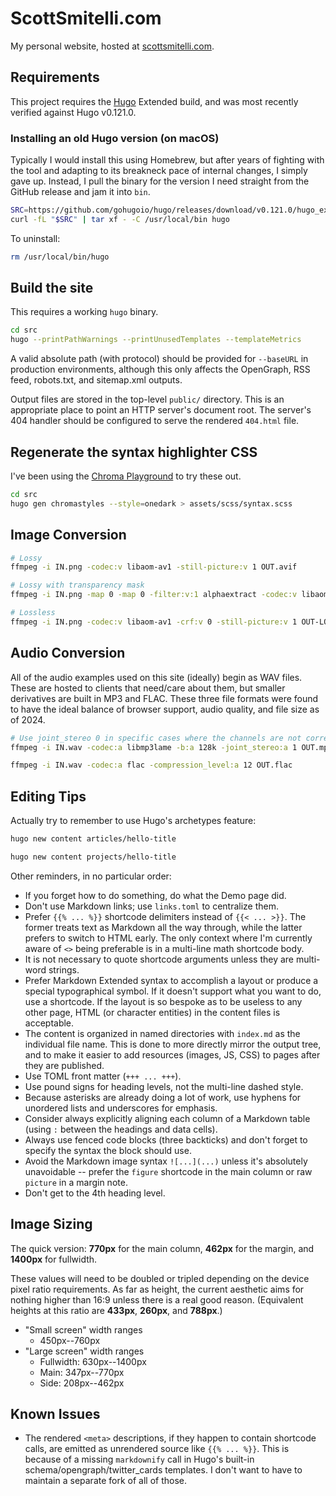 # ScottSmitelli.com

My personal website, hosted at [scottsmitelli.com](https://www.scottsmitelli.com/).

## Requirements

This project requires the [Hugo](https://gohugo.io/) Extended build, and was most recently verified against Hugo v0.121.0.

### Installing an old Hugo version (on macOS)

Typically I would install this using Homebrew, but after years of fighting with the tool and adapting to its breakneck pace of internal changes, I simply gave up. Instead, I pull the binary for the version I need straight from the GitHub release and jam it into `bin`.

```bash
SRC=https://github.com/gohugoio/hugo/releases/download/v0.121.0/hugo_extended_0.121.0_darwin-universal.tar.gz
curl -fL "$SRC" | tar xf - -C /usr/local/bin hugo
```

To uninstall:

```bash
rm /usr/local/bin/hugo
```

## Build the site

This requires a working `hugo` binary.

```bash
cd src
hugo --printPathWarnings --printUnusedTemplates --templateMetrics
```

A valid absolute path (with protocol) should be provided for `--baseURL` in production environments, although this only affects the OpenGraph, RSS feed, robots.txt, and sitemap.xml outputs.

Output files are stored in the top-level `public/` directory. This is an appropriate place to point an HTTP server's document root. The server's 404 handler should be configured to serve the rendered `404.html` file.

## Regenerate the syntax highlighter CSS

I've been using the [Chroma Playground](https://swapoff.org/chroma/playground/) to try these out.

```bash
cd src
hugo gen chromastyles --style=onedark > assets/scss/syntax.scss
```

## Image Conversion

```bash
# Lossy
ffmpeg -i IN.png -codec:v libaom-av1 -still-picture:v 1 OUT.avif

# Lossy with transparency mask
ffmpeg -i IN.png -map 0 -map 0 -filter:v:1 alphaextract -codec:v libaom-av1 -still-picture:v 1 OUT.avif

# Lossless
ffmpeg -i IN.png -codec:v libaom-av1 -crf:v 0 -still-picture:v 1 OUT-LOSSLESS.avif
```

## Audio Conversion

All of the audio examples used on this site (ideally) begin as WAV files. These are hosted to clients that need/care about them, but smaller derivatives are built in MP3 and FLAC. These three file formats were found to have the ideal balance of browser support, audio quality, and file size as of 2024.

```bash
# Use joint_stereo 0 in specific cases where the channels are not correlated
ffmpeg -i IN.wav -codec:a libmp3lame -b:a 128k -joint_stereo:a 1 OUT.mp3

ffmpeg -i IN.wav -codec:a flac -compression_level:a 12 OUT.flac
```

## Editing Tips

Actually try to remember to use Hugo's archetypes feature:

```bash
hugo new content articles/hello-title

hugo new content projects/hello-title
```

Other reminders, in no particular order:

- If you forget how to do something, do what the Demo page did.
- Don't use Markdown links; use `links.toml` to centralize them.
- Prefer `{{% ... %}}` shortcode delimiters instead of `{{< ... >}}`. The former treats text as Markdown all the way through, while the latter prefers to switch to HTML early. The only context where I'm currently aware of `<>` being preferable is in a multi-line math shortcode body.
- It is not necessary to quote shortcode arguments unless they are multi-word strings.
- Prefer Markdown Extended syntax to accomplish a layout or produce a special typographical symbol. If it doesn't support what you want to do, use a shortcode. If the layout is so bespoke as to be useless to any other page, HTML (or character entities) in the content files is acceptable.
- The content is organized in named directories with `index.md` as the individual file name. This is done to more directly mirror the output tree, and to make it easier to add resources (images, JS, CSS) to pages after they are published.
- Use TOML front matter (`+++ ... +++`).
- Use pound signs for heading levels, not the multi-line dashed style.
- Because asterisks are already doing a lot of work, use hyphens for unordered lists and underscores for emphasis.
- Consider always explicitly aligning each column of a Markdown table (using `:` between the headings and data cells).
- Always use fenced code blocks (three backticks) and don't forget to specify the syntax the block should use.
- Avoid the Markdown image syntax `![...](...)` unless it's absolutely unavoidable -- prefer the `figure` shortcode in the main column or raw `picture` in a margin note.
- Don't get to the 4th heading level.

## Image Sizing

The quick version: **770px** for the main column, **462px** for the margin, and **1400px** for fullwidth.

These values will need to be doubled or tripled depending on the device pixel ratio requirements. As far as height, the current aesthetic aims for nothing higher than 16:9 unless there is a real good reason. (Equivalent heights at this ratio are **433px**, **260px**, and **788px**.)

- "Small screen" width ranges
    - 450px--760px
- "Large screen" width ranges
    - Fullwidth: 630px--1400px
    - Main: 347px--770px
    - Side: 208px--462px

## Known Issues

- The rendered `<meta>` descriptions, if they happen to contain shortcode calls, are emitted as unrendered source like `{{% ... %}}`. This is because of a missing `markdownify` call in Hugo's built-in schema/opengraph/twitter_cards templates. I don't want to have to maintain a separate fork of all of those.

